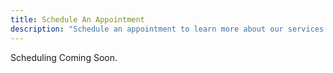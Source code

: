 ```yaml
---
title: Schedule An Appointment
description: "Schedule an appointment to learn more about our services."
---
```


Scheduling Coming Soon.
